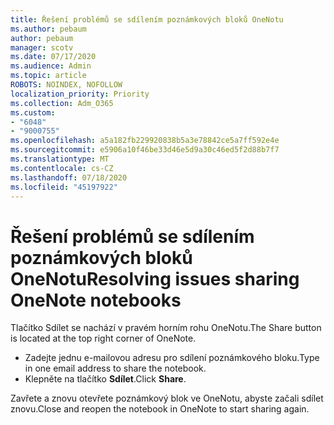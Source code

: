 ```yaml
---
title: Řešení problémů se sdílením poznámkových bloků OneNotu
ms.author: pebaum
author: pebaum
manager: scotv
ms.date: 07/17/2020
ms.audience: Admin
ms.topic: article
ROBOTS: NOINDEX, NOFOLLOW
localization_priority: Priority
ms.collection: Adm_O365
ms.custom:
- "6048"
- "9000755"
ms.openlocfilehash: a5a182fb229920838b5a3e78842ce5a7ff592e4e
ms.sourcegitcommit: e5906a10f46be33d46e5d9a30c46ed5f2d88b7f7
ms.translationtype: MT
ms.contentlocale: cs-CZ
ms.lasthandoff: 07/18/2020
ms.locfileid: "45197922"
---
```

# <a name="resolving-issues-sharing-onenote-notebooks"></a><span data-ttu-id="634f3-102">Řešení problémů se sdílením poznámkových bloků OneNotu</span><span class="sxs-lookup"><span data-stu-id="634f3-102">Resolving issues sharing OneNote notebooks</span></span>

<span data-ttu-id="634f3-103">Tlačítko Sdílet se nachází v pravém horním rohu OneNotu.</span><span class="sxs-lookup"><span data-stu-id="634f3-103">The Share button is located at the top right corner of OneNote.</span></span>

- <span data-ttu-id="634f3-104">Zadejte jednu e-mailovou adresu pro sdílení poznámkového bloku.</span><span class="sxs-lookup"><span data-stu-id="634f3-104">Type in one email address to share the notebook.</span></span>
- <span data-ttu-id="634f3-105">Klepněte na tlačítko **Sdílet**.</span><span class="sxs-lookup"><span data-stu-id="634f3-105">Click  **Share**.</span></span>

<span data-ttu-id="634f3-106">Zavřete a znovu otevřete poznámkový blok ve OneNotu, abyste začali sdílet znovu.</span><span class="sxs-lookup"><span data-stu-id="634f3-106">Close and reopen the notebook in OneNote to start sharing again.</span></span>